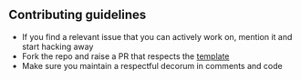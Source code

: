 ## Contributing guidelines

- If you find a relevant issue that you can actively work on, mention it and start hacking away
- Fork the repo and raise a PR that respects the [template](/pull_request_template.md)
- Make sure you maintain a respectful decorum in comments and code 
